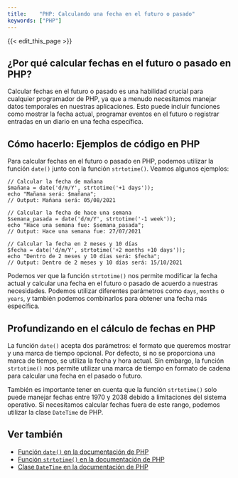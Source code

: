 ```yaml
---
title:    "PHP: Calculando una fecha en el futuro o pasado"
keywords: ["PHP"]
---
```


{{< edit_this_page >}}

## ¿Por qué calcular fechas en el futuro o pasado en PHP?

Calcular fechas en el futuro o pasado es una habilidad crucial para cualquier programador de PHP, ya que a menudo necesitamos manejar datos temporales en nuestras aplicaciones. Esto puede incluir funciones como mostrar la fecha actual, programar eventos en el futuro o registrar entradas en un diario en una fecha específica.

## Cómo hacerlo: Ejemplos de código en PHP

Para calcular fechas en el futuro o pasado en PHP, podemos utilizar la función `date()` junto con la función `strtotime()`. Veamos algunos ejemplos:

```
// Calcular la fecha de mañana
$mañana = date('d/m/Y', strtotime('+1 days'));
echo "Mañana será: $mañana";
// Output: Mañana será: 05/08/2021

// Calcular la fecha de hace una semana
$semana_pasada = date('d/m/Y', strtotime('-1 week'));
echo "Hace una semana fue: $semana_pasada";
// Output: Hace una semana fue: 27/07/2021

// Calcular la fecha en 2 meses y 10 días
$fecha = date('d/m/Y', strtotime('+2 months +10 days'));
echo "Dentro de 2 meses y 10 días será: $fecha";
// Output: Dentro de 2 meses y 10 días será: 15/10/2021
```

Podemos ver que la función `strtotime()` nos permite modificar la fecha actual y calcular una fecha en el futuro o pasado de acuerdo a nuestras necesidades. Podemos utilizar diferentes parámetros como `days`, `months` o `years`, y también podemos combinarlos para obtener una fecha más específica.

## Profundizando en el cálculo de fechas en PHP

La función `date()` acepta dos parámetros: el formato que queremos mostrar y una marca de tiempo opcional. Por defecto, si no se proporciona una marca de tiempo, se utiliza la fecha y hora actual. Sin embargo, la función `strtotime()` nos permite utilizar una marca de tiempo en formato de cadena para calcular una fecha en el pasado o futuro.

También es importante tener en cuenta que la función `strtotime()` solo puede manejar fechas entre 1970 y 2038 debido a limitaciones del sistema operativo. Si necesitamos calcular fechas fuera de este rango, podemos utilizar la clase `DateTime` de PHP.

## Ver también

- [Función `date()` en la documentación de PHP](https://www.php.net/manual/es/function.date.php)
- [Función `strtotime()` en la documentación de PHP](https://www.php.net/manual/es/function.strtotime.php)
- [Clase `DateTime` en la documentación de PHP](https://www.php.net/manual/es/class.datetime.php)